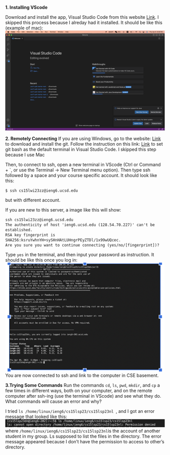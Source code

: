 **1. Installing VScode**

Download and install the app, Visual Studio Code from this website [Link]([http://a.com](https://code.visualstudio.com/)). I skipped this process because I alreday had it installed.
It should be like this (example of mac):
![Image](sc2.png)


**2. Remotely Connecting**
If you are using Windows, go to the website: [Link](https://gitforwindows.org/) to download and install the git. Follow the instruction on this link: [Link](https://stackoverflow.com/a/50527994) to set git bash as the default terminal in Visual Studio Code. I skipped this step because I use Mac

Then, to connect to ssh, open a new terminal in VScode (Ctrl or Command + `, or use the Terminal → New Terminal menu option). Then type ssh followed by a space and your course specific account. It should look like this: 
```
$ ssh cs15lwi23zz@ieng6.ucsd.edu
```
but with different account.

If you are new to this server, a image like this will show:
```
ssh cs15lwi23zz@ieng6.ucsd.edu
The authenticity of host 'ieng6.ucsd.edu (128.54.70.227)' can't be established.
RSA key fingerprint is SHA256:ksruYwhnYH+sySHnHAtLUHngrPEyZTDl/1x99wUQcec.
Are you sure you want to continue connecting (yes/no/[fingerprint])? 
```
Type ```yes``` in the terminal, and then input your password as instruction. It should be like this once you log in:
![Image](sc3.png)
You are now connected to ssh and link to the computer in CSE basement.


**3.Trying Some Commands**
Run the commands ```cd```, ```ls```, ```pwd```, ```mkdir```, and ```cp``` a few times in different ways, both on your computer, and on the remote computer after ssh-ing (use the terminal in VScode) and see what they do. What commands will cause an error and why?

I tried ```ls /home/linux/ieng6/cs15lsp23/cs15lsp23nl ```, and I got an error message that looked like this:
![Image](sc1.png)
where ```/home/linux/ieng6/cs15lsp23/cs15lsp23nl```is the account of another student in my group.
Ls supposed to list the files in the directory. The error message appeared because I don’t have the permission to access to other’s directory. 

